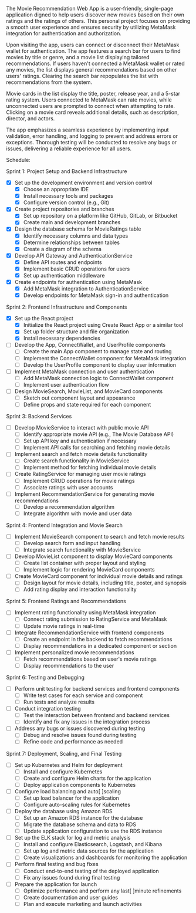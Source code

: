 The Movie Recommendation Web App is a user-friendly, single-page application digned to help users discover new movies based on their own ratings and the ratings of others. This personal project focuses on providing a smooth user experience and ensures security by utilizing MetaMask integration for authentication and authorization.                                                                                                                                                                                                                                                                                                                                                                                               
                                                                                                      
Upon visiting the app, users can connect or disconnect their MetaMask wallet for authentication. The app features a search bar for users to find movies by title or genre, and a movie list displaying tailored recommendations. If users haven't connected a MetaMask wallet or rated any movies, the list displays general recommendations based on other users' ratings. Clearing the search bar repopulates the list with recommendations from the system.
                                                                                                      
Movie cards in the list display the title, poster, release year, and a 5-star rating system. Users connected to MetaMask can rate movies, while unconnected users are prompted to connect when attempting to rate. Clicking on a movie card reveals additional details, such as description, director, and actors.
                                                                                                      
The app emphasizes a seamless experience by implementing input validation, error handling, and logging to prevent and address errors or exceptions. Thorough testing will be conducted to resolve any bugs or issues, delivering a reliable experience for all users.

Schedule:

Sprint 1: Project Setup and Backend Infrastructure  
  
 - [X] Set up the development environment and version control  
    -   [X] Choose an appropriate IDE  
    -   [X] Install necessary tools and packages  
    -   [X] Configure version control (e.g., Git)  
 - [X] Create project repositories and branches  
    -   [X] Set up repository on a platform like GitHub, GitLab, or Bitbucket  
    -   [X] Create main and development branches  
 - [X] Design the database schema for MovieRatings table  
    -   [X] Identify necessary columns and data types  
    -   [X] Determine relationships between tables  
    -   [X] Create a diagram of the schema  
 - [X] Develop API Gateway and AuthenticationService
    -   [X] Define API routes and endpoints  
    -   [X] Implement basic CRUD operations for users  
    -   [X] Set up authentication middleware  
 - [X] Create endpoints for authentication using MetaMask  
    -   [X] Add MetaMask integration to AuthenticationService
    -   [X] Develop endpoints for MetaMask sign-in and authentication  
  
Sprint 2: Frontend Infrastructure and Components  
  
 - [X] Set up the React project  
    -   [X] Initialize the React project using Create React App or a similar tool  
    -   [X] Set up folder structure and file organization  
    -   [X] Install necessary dependencies  
 - [ ] Develop the App, ConnectWallet, and UserProfile components  
    -   [ ] Create the main App component to manage state and routing  
    -   [ ] Implement the ConnectWallet component for MetaMask integration  
    -   [ ] Develop the UserProfile component to display user information  
 - [ ] Implement MetaMask connection and user authentication  
    -   [ ] Add MetaMask connection logic to ConnectWallet component  
    -   [ ] Implement user authentication flow  
 - [ ] Design MovieSearch, MovieList, and MovieCard components  
    -   [ ] Sketch out component layout and appearance  
    -   [ ] Define props and state required for each component  
 
Sprint 3: Backend Services  
 
 - [ ] Develop MovieService to interact with public movie API  
    -   [ ] Identify appropriate movie API (e.g., The Movie Database API)  
    -   [ ] Set up API key and authentication if necessary  
    -   [ ] Implement API calls for searching and fetching movie details  
 - [ ] Implement search and fetch movie details functionality  
    -   [ ] Create search functionality in MovieService  
    -   [ ] Implement method for fetching individual movie details  
 - [ ] Create RatingService for managing user movie ratings  
    -   [ ] Implement CRUD operations for movie ratings  
    -   [ ] Associate ratings with user accounts  
 - [ ] Implement RecommendationService for generating movie recommendations  
    -   [ ] Develop a recommendation algorithm  
    -   [ ] Integrate algorithm with movie and user data  
 
Sprint 4: Frontend Integration and Movie Search  
 
 - [ ] Implement MovieSearch component to search and fetch movie results  
    -   [ ] Develop search form and input handling  
    -   [ ] Integrate search functionality with MovieService  
 - [ ] Develop MovieList component to display MovieCard components  
    -   [ ] Create list container with proper layout and styling  
    -   [ ] Implement logic for rendering MovieCard components  
 - [ ] Create MovieCard component for individual movie details and ratings  
    -   [ ] Design layout for movie details, including title, poster, and synopsis  
    -   [ ] Add rating display and interaction functionality  
 
Sprint 5: Frontend Ratings and Recommendations  
 
 - [ ] Implement rating functionality using MetaMask integration  
    -   [ ] Connect rating submission to RatingService and MetaMask  
    -   [ ] Update movie ratings in real-time  
 - [ ] Integrate RecommendationService with frontend components  
    -   [ ] Create an endpoint in the backend to fetch recommendations  
    -   [ ] Display recommendations in a dedicated component or section  
 - [ ] Implement personalized movie recommendations  
    -   [ ] Fetch recommendations based on user's movie ratings  
    -   [ ] Display recommendations to the user  
 
Sprint 6: Testing and Debugging  
 
 - [ ] Perform unit testing for backend services and frontend components  
    -   [ ] Write test cases for each service and component  
    -   [ ] Run tests and analyze results  
 - [ ] Conduct integration testing  
    -   [ ] Test the interaction between frontend and backend services  
    -   [ ] Identify and fix any issues in the integration process  
 - [ ] Address any bugs or issues discovered during testing  
    -   [ ] Debug and resolve issues found during testing  
    -   [ ] Refine code and performance as needed  
 
Sprint 7: Deployment, Scaling, and Final Testing  
  
 - [ ] Set up Kubernetes and Helm for deployment  
    -   [ ] Install and configure Kubernetes  
    -   [ ] Create and configure Helm charts for the application  
    -   [ ] Deploy application components to Kubernetes  
 - [ ] Configure load balancing and auto[ ]scaling  
    -   [ ] Set up load balancer for the application  
    -   [ ] Configure auto-scaling rules for Kubernetes  
 - [ ] Deploy the database using Amazon RDS  
    -   [ ] Set up an Amazon RDS instance for the database  
    -   [ ] Migrate the database schema and data to RDS  
    -   [ ] Update application configuration to use the RDS instance  
 - [ ] Set up the ELK stack for log and metric analysis  
    -   [ ] Install and configure Elasticsearch, Logstash, and Kibana  
    -   [ ] Set up log and metric data sources for the application  
    -   [ ] Create visualizations and dashboards for monitoring the application  
 - [ ] Perform final testing and bug fixes  
    -   [ ] Conduct end-to-end testing of the deployed application  
    -   [ ] Fix any issues found during final testing  
 - [ ] Prepare the application for launch  
    -   [ ] Optimize performance and perform any last[ ]minute refinements  
    -   [ ] Create documentation and user guides  
    -   [ ] Plan and execute marketing and launch activities  
